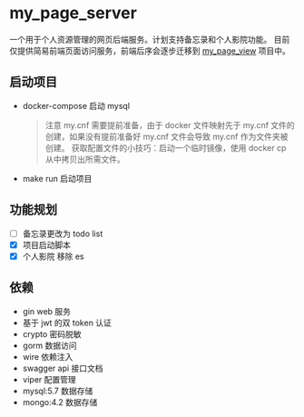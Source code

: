 # my_page_server

一个用于个人资源管理的网页后端服务。计划支持备忘录和个人影院功能。
目前仅提供简易前端页面访问服务，前端后序会逐步迁移到 [my_page_view](https://github.com/TinyBeer/my_page_view) 项目中。

## 启动项目

- docker-compose 启动 mysql
  > 注意 my.cnf 需要提前准备，由于 docker 文件映射先于 my.cnf 文件的创建，如果没有提前准备好 my.cnf 文件会导致 my.cnf 作为文件夹被创建。
  > 获取配置文件的小技巧：启动一个临时镜像，使用 docker cp 从中拷贝出所需文件。
- make run 启动项目

## 功能规划

- [ ] 备忘录更改为 todo list
- [x] 项目启动脚本
- [x] 个人影院 移除 es

## 依赖

- gin web 服务
- 基于 jwt 的双 token 认证
- crypto 密码脱敏
- gorm 数据访问
- wire 依赖注入
- swagger api 接口文档
- viper 配置管理
- mysql:5.7 数据存储
- mongo:4.2 数据存储
